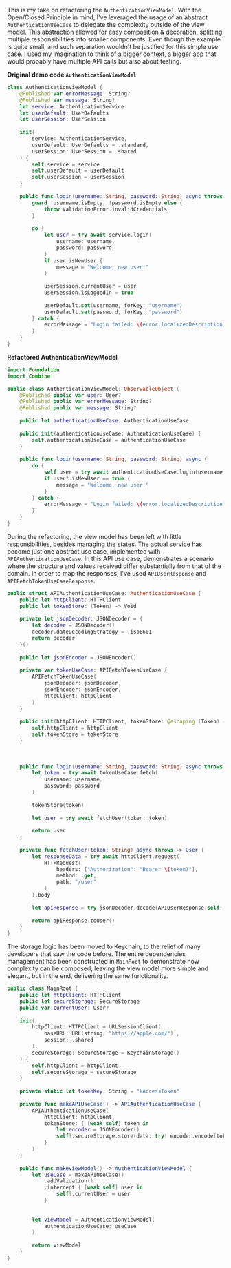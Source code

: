 This is my take on refactoring the `AuthenticationViewModel`.
With the Open/Closed Principle in mind, I've leveraged the usage of an abstract `AuthenticationUseCase` to delegate the complexity outside of the view model.
This abstraction allowed for easy composition & decoration, splitting multiple responsibilities into smaller components.
Even though the example is quite small, and such separation wouldn't be justified for this simple use case. I used my imagination to think of a bigger context, a bigger app that would probably have multiple API calls but also about testing.

**Original demo code `AuthenticationViewModel`**

```swift
class AuthenticationViewModel {
    @Published var errorMessage: String?
    @Published var message: String?
    let service: AuthenticationService
    let userDefault: UserDefaults
    let userSession: UserSession
    
    init(
        service: AuthenticationService,
        userDefault: UserDefaults = .standard,
        userSession: UserSession = .shared
    ) {
        self.service = service
        self.userDefault = userDefault
        self.userSession = userSession
    }
    
    public func login(username: String, password: String) async throws {
        guard !username.isEmpty, !password.isEmpty else {
            throw ValidationError.invalidCredentials
        }
        
        do {
            let user = try await service.login(
                username: username,
                password: password
            )
            if user.isNewUser {
                message = "Welcome, new user!"
            }
            
            userSession.currentUser = user
            userSession.isLoggedIn = true
            
            userDefault.set(username, forKey: "username")
            userDefault.set(password, forKey: "password")
        } catch {
            errorMessage = "Login failed: \(error.localizedDescription)"
        }
    }
}
```

**Refactored AuthenticationViewModel**
```swift
import Foundation
import Combine

public class AuthenticationViewModel: ObservableObject {
    @Published public var user: User?
    @Published public var errorMessage: String?
    @Published public var message: String?
    
    public let authenticationUseCase: AuthenticationUseCase
    
    public init(authenticationUseCase: AuthenticationUseCase) {
        self.authenticationUseCase = authenticationUseCase
    }
    
    public func login(username: String, password: String) async {
        do {
            self.user = try await authenticationUseCase.login(username: username, password: password)
            if user?.isNewUser == true {
                message = "Welcome, new user!"
            }
        } catch {
            errorMessage = "Login failed: \(error.localizedDescription)"
        }
    }
}

```


During the refactoring, the view model has been left with little responsibilities, besides managing the states.
The actual service has become just one abstract use case, implemented with `APIAuthenticationUseCase`. 
In this API use case, demonstrates a scenario where the structure and values received differ substantially from that of the domain. In order to map the responses, I've used `APIUserResponse` and `APIFetchTokenUseCaseResponse`.

```swift
public struct APIAuthenticationUseCase: AuthenticationUseCase {
    public let httpClient: HTTPClient
    public let tokenStore: (Token) -> Void
    
    private let jsonDecoder: JSONDecoder = {
        let decoder = JSONDecoder()
        decoder.dateDecodingStrategy = .iso8601
        return decoder
    }()
    
    public let jsonEncoder = JSONEncoder()
    
    private var tokenUseCase: APIFetchTokenUseCase {
        APIFetchTokenUseCase(
            jsonDecoder: jsonDecoder,
            jsonEncoder: jsonEncoder,
            httpClient: httpClient
        )
    }
    
    public init(httpClient: HTTPClient, tokenStore: @escaping (Token) -> Void) {
        self.httpClient = httpClient
        self.tokenStore = tokenStore
    }
    
    
    
    public func login(username: String, password: String) async throws -> User {
        let token = try await tokenUseCase.fetch(
            username: username,
            password: password
        )
        
        tokenStore(token)
        
        let user = try await fetchUser(token: token)
        
        return user
    }
    
    private func fetchUser(token: String) async throws -> User {
        let responseData = try await httpClient.request(
            HTTPRequest(
                headers: ["Authorization": "Bearer \(token)"],
                method: .get,
                path: "/user"
            )
        ).body
        
        let apiResponse = try jsonDecoder.decode(APIUserResponse.self, from: responseData)
        
        return apiResponse.toUser()
    }
}
```

The storage logic has been moved to Keychain, to the relief of many developers that saw the code before.
The entire dependencies management has been constructed in `MainRoot` to demonstrate how complexity can be composed, leaving the view model more simple and elegant, but in the end, delivering the same functionality.

```swift
public class MainRoot {
    public let httpClient: HTTPClient
    public let secureStorage: SecureStorage
    public var currentUser: User?
    
    init(
        httpClient: HTTPClient = URLSessionClient(
            baseURL: URL(string: "https://apple.com/")!,
            session: .shared
        ),
        secureStorage: SecureStorage = KeychainStorage()
    ) {
        self.httpClient = httpClient
        self.secureStorage = secureStorage
    }
    
    private static let tokenKey: String = "kAccessToken"
    
    private func makeAPIUseCase() -> APIAuthenticationUseCase {
        APIAuthenticationUseCase(
            httpClient: httpClient,
            tokenStore: { [weak self] token in
                let encoder = JSONEncoder()
                self?.secureStorage.store(data: try! encoder.encode(token), key: Self.tokenKey)
            }
        )
    }
    
    public func makeViewModel() -> AuthenticationViewModel {
        let useCase = makeAPIUseCase()
            .addValidation()
            .intercept { [weak self] user in
                self?.currentUser = user
            }
            
        
        let viewModel = AuthenticationViewModel(
            authenticationUseCase: useCase
        )
        
        return viewModel
    }
}
```


